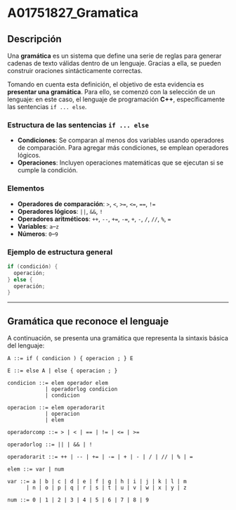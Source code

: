 # A01751827_Gramatica
## Descripción

Una **gramática** es un sistema que define una serie de reglas para generar cadenas de texto válidas dentro de un lenguaje. Gracias a ella, se pueden construir oraciones sintácticamente correctas.

Tomando en cuenta esta definición, el objetivo de esta evidencia es **presentar una gramática**. Para ello, se comenzó con la selección de un lenguaje: en este caso, el lenguaje de programación **C++**, específicamente las sentencias `if ... else`.

### Estructura de las sentencias `if ... else`

- **Condiciones**: Se comparan al menos dos variables usando operadores de comparación. Para agregar más condiciones, se emplean operadores lógicos.
- **Operaciones**: Incluyen operaciones matemáticas que se ejecutan si se cumple la condición.

### Elementos

- **Operadores de comparación**: `>`, `<`, `>=`, `<=`, `==`, `!=`
- **Operadores lógicos**: `||`, `&&`, `!`
- **Operadores aritméticos**: `++`, `--`, `+=`, `-=`, `+`, `-`, `/`, `//`, `%`, `=`
- **Variables**: `a`–`z`
- **Números**: `0`–`9`

### Ejemplo de estructura general

```cpp
if (condición) {
  operación;
} else {
  operación;
}
```

---

## Gramática que reconoce el lenguaje

A continuación, se presenta una gramática que representa la sintaxis básica del lenguaje:

```ebnf
A ::= if ( condicion ) { operacion ; } E

E ::= else A | else { operacion ; }

condicion ::= elem operador elem
            | operadorlog condicion
            | condicion

operacion ::= elem operadorarit
            | operacion
            | elem

operadorcomp ::= > | < | == | != | <= | >=

operadorlog ::= || | && | !

operadorarit ::= ++ | -- | += | -= | + | - | / | // | % | =

elem ::= var | num

var ::= a | b | c | d | e | f | g | h | i | j | k | l | m
      | n | o | p | q | r | s | t | u | v | w | x | y | z

num ::= 0 | 1 | 2 | 3 | 4 | 5 | 6 | 7 | 8 | 9
```
